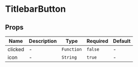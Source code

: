 # TitlebarButton

## Props

<!-- @vuese:TitlebarButton:props:start -->
|Name|Description|Type|Required|Default|
|---|---|---|---|---|
|clicked|-|`Function`|`false`|-|
|icon|-|`String`|`true`|-|

<!-- @vuese:TitlebarButton:props:end -->


